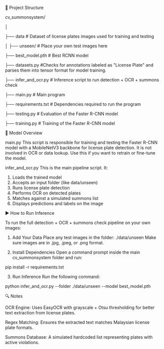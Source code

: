 📁 Project Structure

cv_summonsystem/

│

├── data                  # Dataset of license plates images used for training and testing

│   ├── unseen/           # Place your own test images here

├── best_model.pth        # Best RCNN model

├── datasets.py           #Checks for annotations labeled as "License Plate" and parses them into tensor format for model training.

├── infer_and_ocr.py      # Inference script to run detection + OCR + summons check

├── main.py               # Main program

├── requirements.txt      # Dependencies required to run the program

├── testing.py            # Evaluation of the Faster R-CNN model

├── training.py           # Training of the Faster R-CNN model

🧠 Model Overview

main.py
This script is responsible for training and testing the Faster R-CNN model with a MobileNetV3 backbone for license plate detection. It is not involved in OCR or data lookup. Use this if you want to retrain or fine-tune the model.

infer_and_ocr.py
This is the main pipeline script. It:

1. Loads the trained model
2. Accepts an input folder (like data/unseen)
3. Runs license plate detection
4. Performs OCR on detected plates
5. Matches against a simulated summons list
6. Displays predictions and labels on the image


▶️ How to Run Inference

To run the full detection + OCR + summons check pipeline on your own images:

1. Add Your Data
Place any test images in the folder: ./data/unseen
Make sure images are in .jpg, .jpeg, or .png format.

2. Install Dependencies
Open a command prompt inside the main cv_summonsystem folder and run:

pip install -r requirements.txt

3. Run Inference
Run the following command:

python infer_and_ocr.py --folder ./data/unseen --model best_model.pth


🔍 Notes

OCR Engine: Uses EasyOCR with grayscale + Otsu thresholding for better text extraction from license plates.

Regex Matching: Ensures the extracted text matches Malaysian license plate formats.

Summons Database: A simulated hardcoded list representing plates with active violations.
